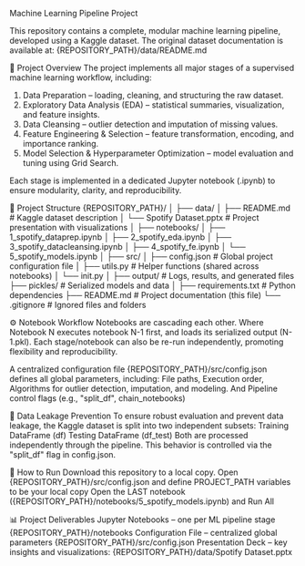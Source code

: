 Machine Learning Pipeline Project

This repository contains a complete, modular machine learning pipeline, developed using a Kaggle dataset. The original dataset documentation is available at:
{REPOSITORY_PATH}/data/README.md

📘 Project Overview
The project implements all major stages of a supervised machine learning workflow, including:
1) Data Preparation – loading, cleaning, and structuring the raw dataset.
2) Exploratory Data Analysis (EDA) – statistical summaries, visualization, and feature insights.
3) Data Cleansing – outlier detection and imputation of missing values.
4) Feature Engineering & Selection – feature transformation, encoding, and importance ranking.
5) Model Selection & Hyperparameter Optimization – model evaluation and tuning using Grid Search.

Each stage is implemented in a dedicated Jupyter notebook (.ipynb) to ensure modularity, clarity, and reproducibility.

🧩 Project Structure
{REPOSITORY_PATH}/
│
├── data/
│ ├── README.md # Kaggle dataset description
│ └── Spotify Dataset.pptx # Project presentation with visualizations
│
├── notebooks/
│ ├── 1_spotify_dataprep.ipynb
│ ├── 2_spotify_eda.ipynb
│ ├── 3_spotify_datacleansing.ipynb
│ ├── 4_spotify_fe.ipynb
│ └── 5_spotify_models.ipynb
│
├── src/
│ ├── config.json # Global project configuration file
│ ├── utils.py # Helper functions (shared across notebooks)
│ └── init.py
│
├── output/ # Logs, results, and generated files
├── pickles/ # Serialized models and data
│
├── requirements.txt # Python dependencies
├── README.md # Project documentation (this file)
└── .gitignore # Ignored files and folders

⚙️ Notebook Workflow
Notebooks are cascading each other. Where Notebook N executes notebook N-1 first, and loads its serialized output (N-1.pkl). 
Each stage/notebook can also be re-run independently, promoting flexibility and reproducibility.

A centralized configuration file {REPOSITORY_PATH}/src/config.json defines all global parameters, including: File paths, Execution order,
Algorithms for outlier detection, imputation, and modeling. And Pipeline control flags (e.g., "split_df", chain_notebooks)

🧠 Data Leakage Prevention
To ensure robust evaluation and prevent data leakage, the Kaggle dataset is split into two independent subsets:
Training DataFrame (df)
Testing DataFrame  (df_test)
Both are processed independently through the pipeline.
This behavior is controlled via the "split_df" flag in config.json.

🚀 How to Run
Download this repository to a local copy.
Open {REPOSITORY_PATH}/src/config.json and define PROJECT_PATH variables to be your local copy
Open the LAST notebook ({REPOSITORY_PATH}/notebooks/5_spotify_models.ipynb) and Run All

📊 Project Deliverables
Jupyter Notebooks – one per ML pipeline stage {REPOSITORY_PATH}/notebooks
Configuration File – centralized global parameters {REPOSITORY_PATH}/src/config.json
Presentation Deck – key insights and visualizations: {REPOSITORY_PATH}/data/Spotify Dataset.pptx
